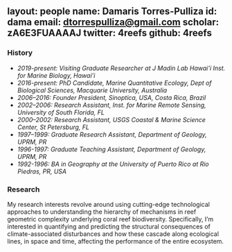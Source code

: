 layout: people
name: Damaris Torres-Pulliza
id: dama
email: dtorrespulliza@gmail.com
scholar: zA6E3FUAAAAJ
twitter: 4reefs
github: 4reefs
---

### History

- *2019-present: Visiting Graduate Researcher at J Madin Lab Hawai’i Inst. for Marine Biology, Hawai’i*	
- *2016-present: PhD Candidate, Marine Quantitative Ecology, Dept of Biological Sciences, Macquarie University, Australia*
- *2006–2016: Founder President, Sinoptica, USA, Costa Rica, Brazil*
- *2002–2006: Research Assistant, Inst. for Marine Remote Sensing, University of South Florida, FL* 
- *2000–2002: Research Assistant, USGS Coastal & Marine Science Center, St Petersburg, FL*
- *1997–1999: Graduate Research Assistant, Department of Geology, UPRM, PR* 
- *1996-1997: Graduate Teaching Assistant, Department of Geology, UPRM, PR*
- *1992-1996: BA in Geography at the University of Puerto Rico at Rio Piedras, PR, USA*

### Research

My research interests revolve around using cutting-edge technological approaches to understanding the hierarchy of mechanisms in reef geometric complexity underlying coral reef biodiversity.  Specifically, I’m interested in quantifying and predicting the structural consequences of climate-associated disturbances and how these cascade along ecological lines, in space and time, affecting the performance of the entire ecosystem.  

##
